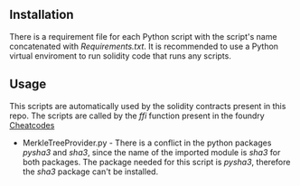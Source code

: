 ## Installation
There is a requirement file for each Python script with the script's name concatenated with *Requirements.txt*. It is recommended to use a Python virtual enviroment to run solidity code that runs any scripts.

## Usage
This scripts are automatically used by the solidity contracts present in this repo. The scripts are called by the *ffi* function present in the foundry [Cheatcodes](https://book.getfoundry.sh/cheatcodes/ffi.html?highlight=ffi#ffi)


- MerkleTreeProvider.py - There is a conflict in the python packages *pysha3* and *sha3*, since the name of the imported module is *sha3* for both packages. The package needed for this script is *pysha3*, therefore the *sha3* package can't be installed.
